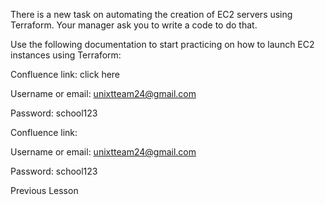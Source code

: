 
There is a new task on automating the creation of EC2 servers using Terraform. Your manager ask you to write a code to do that.

Use the following documentation to start practicing on how to launch EC2 instances using Terraform:

Confluence link: click here

Username or email: unixtteam24@gmail.com

Password: school123

Confluence link:  


Username or email: unixtteam24@gmail.com

Password: school123

Previous Lesson
